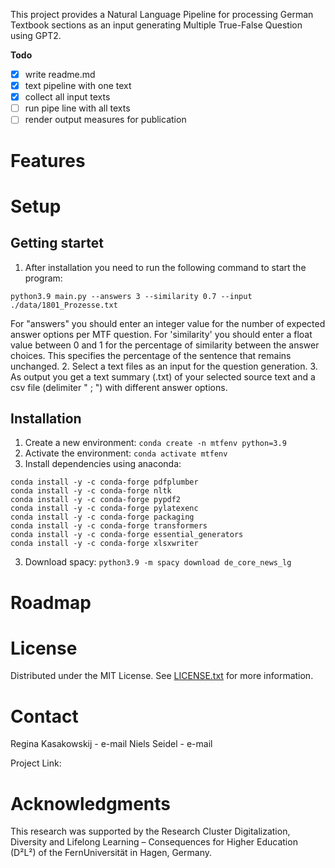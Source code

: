 This project provides a Natural Language Pipeline for processing German Textbook sections as an input generating Multiple True-False Question using GPT2.

**Todo**

- [x] write readme.md
- [x] text pipeline with one text
- [x] collect all input texts
- [ ] run pipe line with all texts
- [ ] render output measures for publication

# Features

# Setup

## Getting startet

1. After installation you need to run the following command to start the program: 

`python3.9 main.py --answers 3 --similarity 0.7 --input ./data/1801_Prozesse.txt`

For "answers" you should enter an integer value for the number of expected answer options per MTF question.
For 'similarity' you should enter a float value between 0 and 1 for the percentage of similarity between the answer choices. This specifies the percentage of the sentence that remains unchanged.
2. Select a text files as an input for the question generation.
3. As output you get a text summary (.txt) of your selected source text and a csv file (delimiter " ; ") with different answer options.

## Installation

1. Create a new environment: `conda create -n mtfenv python=3.9`
2. Activate the environment: `conda activate mtfenv`
3. Install dependencies using anaconda: 
```
conda install -y -c conda-forge pdfplumber
conda install -y -c conda-forge nltk
conda install -y -c conda-forge pypdf2
conda install -y -c conda-forge pylatexenc
conda install -y -c conda-forge packaging
conda install -y -c conda-forge transformers
conda install -y -c conda-forge essential_generators
conda install -y -c conda-forge xlsxwriter
```
3. Download spacy: `python3.9 -m spacy download de_core_news_lg`

# Roadmap


# License

Distributed under the MIT License. See [LICENSE.txt](https://gitlab.pi6.fernuni-hagen.de/la-diva/adaptive-assessment/generationofmultipletruefalsequestions/-/blob/master/LICENSE.txt) for more information.

# Contact
Regina Kasakowskij - e-mail
Niels Seidel - e-mail

Project Link: 

# Acknowledgments

This research was supported by the Research Cluster Digitalization, Diversity and Lifelong Learning – Consequences for Higher Education (D²L²) of the FernUniversität in Hagen, Germany.
